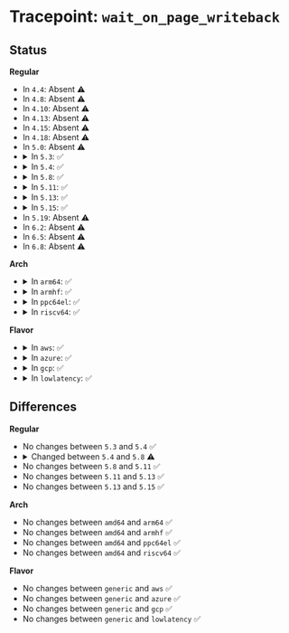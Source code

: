 # Tracepoint: <code>wait_on_page_writeback</code>

## Status
<b>Regular</b>
<ul>
<li>
In <code>4.4</code>: Absent ⚠️
</li>
<li>
In <code>4.8</code>: Absent ⚠️
</li>
<li>
In <code>4.10</code>: Absent ⚠️
</li>
<li>
In <code>4.13</code>: Absent ⚠️
</li>
<li>
In <code>4.15</code>: Absent ⚠️
</li>
<li>
In <code>4.18</code>: Absent ⚠️
</li>
<li>
In <code>5.0</code>: Absent ⚠️
</li>
<li>
<details>
<summary>In <code>5.3</code>: ✅</summary>

Event:

```c
struct trace_event_raw_writeback_page_template {
    struct trace_entry ent;
    char name[32];
    long unsigned int ino;
    long unsigned int index;
    char __data[0];
};
```
Function:

```c
void trace_event_raw_event_writeback_page_template(void *__data, struct page *page, struct address_space *mapping);
```
</details>
</li>
<li>
<details>
<summary>In <code>5.4</code>: ✅</summary>

Event:

```c
struct trace_event_raw_writeback_page_template {
    struct trace_entry ent;
    char name[32];
    long unsigned int ino;
    long unsigned int index;
    char __data[0];
};
```
Function:

```c
void trace_event_raw_event_writeback_page_template(void *__data, struct page *page, struct address_space *mapping);
```
</details>
</li>
<li>
<details>
<summary>In <code>5.8</code>: ✅</summary>

Event:

```c
struct trace_event_raw_writeback_page_template {
    struct trace_entry ent;
    char name[32];
    ino_t ino;
    long unsigned int index;
    char __data[0];
};
```
Function:

```c
void trace_event_raw_event_writeback_page_template(void *__data, struct page *page, struct address_space *mapping);
```
</details>
</li>
<li>
<details>
<summary>In <code>5.11</code>: ✅</summary>

Event:

```c
struct trace_event_raw_writeback_page_template {
    struct trace_entry ent;
    char name[32];
    ino_t ino;
    long unsigned int index;
    char __data[0];
};
```
Function:

```c
void trace_event_raw_event_writeback_page_template(void *__data, struct page *page, struct address_space *mapping);
```
</details>
</li>
<li>
<details>
<summary>In <code>5.13</code>: ✅</summary>

Event:

```c
struct trace_event_raw_writeback_page_template {
    struct trace_entry ent;
    char name[32];
    ino_t ino;
    long unsigned int index;
    char __data[0];
};
```
Function:

```c
void trace_event_raw_event_writeback_page_template(void *__data, struct page *page, struct address_space *mapping);
```
</details>
</li>
<li>
<details>
<summary>In <code>5.15</code>: ✅</summary>

Event:

```c
struct trace_event_raw_writeback_page_template {
    struct trace_entry ent;
    char name[32];
    ino_t ino;
    long unsigned int index;
    char __data[0];
};
```
Function:

```c
void trace_event_raw_event_writeback_page_template(void *__data, struct page *page, struct address_space *mapping);
```
</details>
</li>
<li>
In <code>5.19</code>: Absent ⚠️
</li>
<li>
In <code>6.2</code>: Absent ⚠️
</li>
<li>
In <code>6.5</code>: Absent ⚠️
</li>
<li>
In <code>6.8</code>: Absent ⚠️
</li>
</ul>
<b>Arch</b>
<ul>
<li>
<details>
<summary>In <code>arm64</code>: ✅</summary>

Event:

```c
struct trace_event_raw_writeback_page_template {
    struct trace_entry ent;
    char name[32];
    long unsigned int ino;
    long unsigned int index;
    char __data[0];
};
```
Function:

```c
void trace_event_raw_event_writeback_page_template(void *__data, struct page *page, struct address_space *mapping);
```
</details>
</li>
<li>
<details>
<summary>In <code>armhf</code>: ✅</summary>

Event:

```c
struct trace_event_raw_writeback_page_template {
    struct trace_entry ent;
    char name[32];
    long unsigned int ino;
    long unsigned int index;
    char __data[0];
};
```
Function:

```c
void trace_event_raw_event_writeback_page_template(void *__data, struct page *page, struct address_space *mapping);
```
</details>
</li>
<li>
<details>
<summary>In <code>ppc64el</code>: ✅</summary>

Event:

```c
struct trace_event_raw_writeback_page_template {
    struct trace_entry ent;
    char name[32];
    long unsigned int ino;
    long unsigned int index;
    char __data[0];
};
```
Function:

```c
void trace_event_raw_event_writeback_page_template(void *__data, struct page *page, struct address_space *mapping);
```
</details>
</li>
<li>
<details>
<summary>In <code>riscv64</code>: ✅</summary>

Event:

```c
struct trace_event_raw_writeback_page_template {
    struct trace_entry ent;
    char name[32];
    long unsigned int ino;
    long unsigned int index;
    char __data[0];
};
```
Function:

```c
void trace_event_raw_event_writeback_page_template(void *__data, struct page *page, struct address_space *mapping);
```
</details>
</li>
</ul>
<b>Flavor</b>
<ul>
<li>
<details>
<summary>In <code>aws</code>: ✅</summary>

Event:

```c
struct trace_event_raw_writeback_page_template {
    struct trace_entry ent;
    char name[32];
    long unsigned int ino;
    long unsigned int index;
    char __data[0];
};
```
Function:

```c
void trace_event_raw_event_writeback_page_template(void *__data, struct page *page, struct address_space *mapping);
```
</details>
</li>
<li>
<details>
<summary>In <code>azure</code>: ✅</summary>

Event:

```c
struct trace_event_raw_writeback_page_template {
    struct trace_entry ent;
    char name[32];
    long unsigned int ino;
    long unsigned int index;
    char __data[0];
};
```
Function:

```c
void trace_event_raw_event_writeback_page_template(void *__data, struct page *page, struct address_space *mapping);
```
</details>
</li>
<li>
<details>
<summary>In <code>gcp</code>: ✅</summary>

Event:

```c
struct trace_event_raw_writeback_page_template {
    struct trace_entry ent;
    char name[32];
    long unsigned int ino;
    long unsigned int index;
    char __data[0];
};
```
Function:

```c
void trace_event_raw_event_writeback_page_template(void *__data, struct page *page, struct address_space *mapping);
```
</details>
</li>
<li>
<details>
<summary>In <code>lowlatency</code>: ✅</summary>

Event:

```c
struct trace_event_raw_writeback_page_template {
    struct trace_entry ent;
    char name[32];
    long unsigned int ino;
    long unsigned int index;
    char __data[0];
};
```
Function:

```c
void trace_event_raw_event_writeback_page_template(void *__data, struct page *page, struct address_space *mapping);
```
</details>
</li>
</ul>

## Differences
<b>Regular</b>
<ul>
<li>
No changes between <code>5.3</code> and <code>5.4</code> ✅
</li>
<li>
<details>
<summary>Changed between <code>5.4</code> and <code>5.8</code> ⚠️</summary>
<ul>
<li>
<b>Event changed. </b>
</li>
<li>
<b>Field type changed. </b>
<code>long unsigned int ino</code> ➡️ <code>ino_t ino</code>
</li>
</ul>
</details>
</li>
<li>
No changes between <code>5.8</code> and <code>5.11</code> ✅
</li>
<li>
No changes between <code>5.11</code> and <code>5.13</code> ✅
</li>
<li>
No changes between <code>5.13</code> and <code>5.15</code> ✅
</li>
</ul>
<b>Arch</b>
<ul>
<li>
No changes between <code>amd64</code> and <code>arm64</code> ✅
</li>
<li>
No changes between <code>amd64</code> and <code>armhf</code> ✅
</li>
<li>
No changes between <code>amd64</code> and <code>ppc64el</code> ✅
</li>
<li>
No changes between <code>amd64</code> and <code>riscv64</code> ✅
</li>
</ul>
<b>Flavor</b>
<ul>
<li>
No changes between <code>generic</code> and <code>aws</code> ✅
</li>
<li>
No changes between <code>generic</code> and <code>azure</code> ✅
</li>
<li>
No changes between <code>generic</code> and <code>gcp</code> ✅
</li>
<li>
No changes between <code>generic</code> and <code>lowlatency</code> ✅
</li>
</ul>
